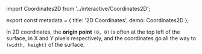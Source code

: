 import Coordinates2D from '../interactive/Coordinates2D';

export const metadata = {
  title: '2D Coordinates',
  demo: Coordinates2D
};

In 2D coordinates, the **origin point** `(0, 0)` is often at the top left of the surface, in X and Y pixels respectively, and the coordinates go all the way to `(width, height)` of the surface.

